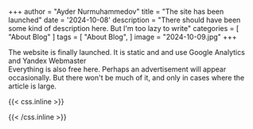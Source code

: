 +++
author = "Ayder Nurmuhammedov"
title = "The site has been launched"
date = '2024-10-08'
description = "There should have been some kind of description here. But I'm too lazy to write"
categories = [
    "About Blog"
]
tags = [
    "About Blog",
]
image = "2024-10-09.jpg"
+++



The website is finally launched. It is static and and use Google Analytics and Yandex Webmaster
<br />
Everything is also free here. Perhaps an advertisement will appear occasionally. But there won't be much of it, and only in cases where the article is large.



{{< css.inline >}}
<style>
.emojify {
	font-family: Apple Color Emoji, Segoe UI Emoji, NotoColorEmoji, Segoe UI Symbol, Android Emoji, EmojiSymbols;
	font-size: 2rem;
	vertical-align: middle;
}
@media screen and (max-width:650px) {
  .nowrap {
    display: block;
    margin: 25px 0;
  }
}
</style>
{{< /css.inline >}}
